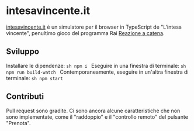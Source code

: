 # intesavincente.it
[intesavincente.it](https://intesavincente.it/) è un simulatore per il browser in TypeScript de "L'intesa vincente", penultimo gioco del programma Rai [Reazione a catena](https://www.raiplay.it/programmi/reazioneacatena).

## Sviluppo
Installare le dipendenze:
`sh
npm i
`
Eseguire in una finestra di terminale:
`sh
npm run build-watch
`
Contemporaneamente, eseguire in un'altra finestra di terminale:
`sh
npm start
`
## Contributi
Pull request sono gradite. Ci sono ancora alcune caratteristiche che non sono implementate, come il "raddoppio" e il "controllo remoto" del pulsante "Prenota".
